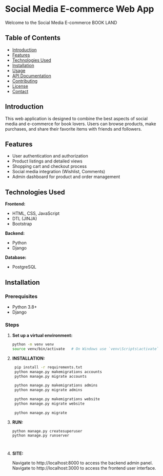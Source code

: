 # Social Media E-commerce Web App

Welcome to the Social Media E-commerce BOOK LAND

## Table of Contents
- [Introduction](#introduction)
- [Features](#features)
- [Technologies Used](#technologies-used)
- [Installation](#installation)
- [Usage](#usage)
- [API Documentation](#api-documentation)
- [Contributing](#contributing)
- [License](#license)
- [Contact](#contact)

## Introduction
This web application is designed to combine the best aspects of social media and e-commerce for book lovers. Users can browse products, make purchases, and share their favorite items with friends and followers.

## Features
- User authentication and authorization
- Product listings and detailed views
- Shopping cart and checkout process
- Social media integration (Wishlist, Comments)
- Admin dashboard for product and order management

## Technologies Used
**Frontend:**
- HTML, CSS, JavaScript
- DTL (JINJA)
- Bootstrap

**Backend:**
- Python
- Django

**Database:**
- PostgreSQL

## Installation

### Prerequisites
- Python 3.8+
- Django

### Steps
1. **Set up a virtual environment:**
   ```bash
   python -m venv venv
   source venv/bin/activate   # On Windows use `venv\Scripts\activate`
2. **INSTALLATION:**
   ```bash
    pip install -r requirements.txt
    python manage.py makemigrations accounts
    python manage.py migrate accounts
    
    python manage.py makemigrations admins
    python manage.py migrate admins
    
    python manage.py makemigrations website
    python manage.py migrate website
    
    python manage.py migrate

3. **RUN:**
   ```bash
   python manage.py createsuperuser
   python manage.py runserver




4. **SITE:**

    Navigate to http://localhost:8000 to access the backend admin panel.
    Navigate to http://localhost:3000 to access the frontend user interface.